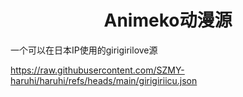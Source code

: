 <h1 align="center">Animeko动漫源</h1>
一个可以在日本IP使用的girigirilove源

https://raw.githubusercontent.com/SZMY-haruhi/haruhi/refs/heads/main/girigiriicu.json
